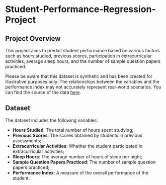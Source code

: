 # Student-Performance-Regression-Project

## Project Overview
This project aims to predict student performance based on various factors such as hours studied, previous scores, participation in extracurricular activities, average sleep hours, and the number of sample question papers practiced. 

Please be aware that this dataset is synthetic and has been created for illustrative purposes only. The relationships between the variables and the performance index may not accurately represent real-world scenarios. You can find the source of the data [here](https://www.kaggle.com/datasets/nikhil7280/student-performance-multiple-linear-regression).

## Dataset
The dataset includes the following variables:
<ul>
  <li><b>Hours Studied</b>: The total number of hours spent studying;</li>
  <li><b>Previous Scores</b>: The scores obtained by students in previous assessments;</li>
  <li><b>Extracurricular Activities</b>: Whether the student participated in extracurricular activities;</li>
  <li><b>Sleep Hours</b>: The average number of hours of sleep per night;</li>
  <li><b>Sample Question Papers Practiced</b>: The number of sample question papers practiced;</li>
  <li><b>Performance Index</b>: A measure of the overall performance of the student.</li>
</ul>
